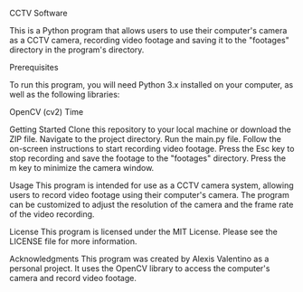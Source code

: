 CCTV Software

This is a Python program that allows users to use their computer's camera as a CCTV camera, recording video footage and saving it to the "footages" directory in the program's directory.

Prerequisites

To run this program, you will need Python 3.x installed on your computer, as well as the following libraries:

OpenCV (cv2)
Time

Getting Started
Clone this repository to your local machine or download the ZIP file.
Navigate to the project directory.
Run the main.py file.
Follow the on-screen instructions to start recording video footage.
Press the Esc key to stop recording and save the footage to the "footages" directory.
Press the m key to minimize the camera window.

Usage
This program is intended for use as a CCTV camera system, allowing users to record video footage using their computer's camera. The program can be customized to adjust the resolution of the camera and the frame rate of the video recording.

License
This program is licensed under the MIT License. Please see the LICENSE file for more information.

Acknowledgments
This program was created by Alexis Valentino as a personal project. It uses the OpenCV library to access the computer's camera and record video footage.
